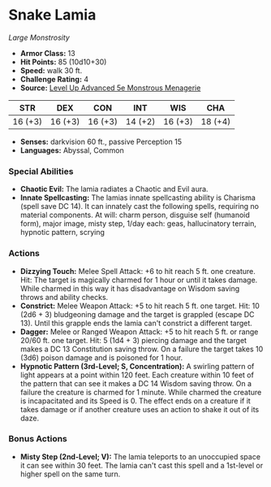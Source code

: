 # Snake Lamia

*Large* *Monstrosity*

- **Armor Class:** 13
- **Hit Points:** 85 (10d10+30)
- **Speed:** walk 30 ft.
- **Challenge Rating:** 4
- **Source:** [Level Up Advanced 5e Monstrous Menagerie](https://www.levelup5e.com)

| STR | DEX | CON | INT | WIS | CHA |
| --- | --- | --- | --- | --- | --- |
| 16 (+3) | 16 (+3) | 16 (+3) | 14 (+2) | 16 (+3) | 18 (+4) |

- **Senses:** darkvision 60 ft., passive Perception 15
- **Languages:** Abyssal, Common
### Special Abilities
- **Chaotic Evil:** The lamia radiates a Chaotic and Evil aura.
- **Innate Spellcasting:** The lamias innate spellcasting ability is Charisma (spell save DC 14). It can innately cast the following spells, requiring no material components. At will: charm person, disguise self (humanoid form), major image, misty step, 1/day each: geas, hallucinatory terrain, hypnotic pattern, scrying
### Actions
- **Dizzying Touch:** Melee Spell Attack: +6 to hit  reach 5 ft.  one creature. Hit: The target is magically charmed for 1 hour or until it takes damage. While charmed in this way  it has disadvantage on Wisdom saving throws and ability checks.
- **Constrict:** Melee Weapon Attack: +5 to hit  reach 5 ft.  one target. Hit: 10 (2d6 + 3) bludgeoning damage  and the target is grappled (escape DC 13). Until this grapple ends  the lamia can't constrict a different target.
- **Dagger:** Melee or Ranged Weapon Attack: +5 to hit  reach 5 ft. or range 20/60 ft.  one target. Hit: 5 (1d4 + 3) piercing damage  and the target makes a DC 13 Constitution saving throw. On a failure  the target takes 10 (3d6) poison damage and is poisoned for 1 hour.
- **Hypnotic Pattern (3rd-Level; S, Concentration):** A swirling pattern of light appears at a point within 120 feet. Each creature within 10 feet of the pattern that can see it makes a DC 14 Wisdom saving throw. On a failure  the creature is charmed for 1 minute. While charmed  the creature is incapacitated and its Speed is 0. The effect ends on a creature if it takes damage or if another creature uses an action to shake it out of its daze.
### Bonus Actions
- **Misty Step (2nd-Level; V):** The lamia teleports to an unoccupied space it can see within 30 feet. The lamia can't cast this spell and a 1st-level or higher spell on the same turn.
